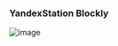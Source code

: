 ### YandexStation Blockly

![image](https://github.com/d51x/openhab-blockly/assets/10882718/f17d2831-f4ec-4a20-bcc1-f676aa5a7e5f)
